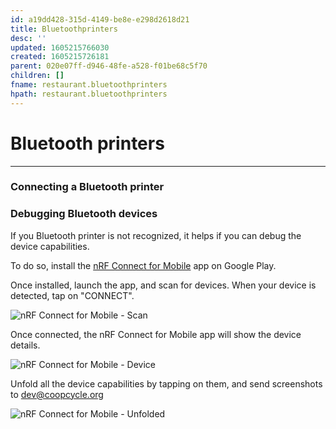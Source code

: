 ```yaml
---
id: a19dd428-315d-4149-be8e-e298d2618d21
title: Bluetoothprinters
desc: ''
updated: 1605215766030
created: 1605215726181
parent: 020e07ff-d946-48fe-a528-f01be68c5f70
children: []
fname: restaurant.bluetoothprinters
hpath: restaurant.bluetoothprinters
---
```

# Bluetooth printers

* * *

### Connecting a Bluetooth printer

### Debugging Bluetooth devices

If you Bluetooth printer is not recognized, it helps if you can debug the device capabilities.

To do so, install the [nRF Connect for Mobile](https://play.google.com/store/apps/details?id=no.nordicsemi.android.mcp) app on Google Play.

Once installed, launch the app, and scan for devices.
When your device is detected, tap on "CONNECT".

![nRF Connect for Mobile - Scan](coopcycle-docs/assets/images/nrf_connect_scan.png)

Once connected, the nRF Connect for Mobile app will show the device details.

![nRF Connect for Mobile - Device](coopcycle-docs/assets/images/nrf_connect_device.png)

Unfold all the device capabilities by tapping on them, and send screenshots to [dev@coopcycle.org](mailto:dev@coopcycle.org)

![nRF Connect for Mobile - Unfolded](coopcycle-docs/assets/images/nrf_connect_device_unfolded.png)

